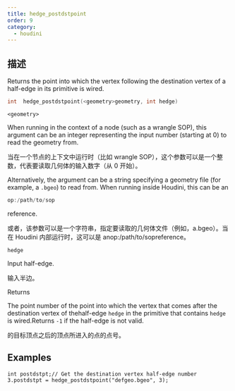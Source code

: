 ```yaml
---
title: hedge_postdstpoint
order: 9
category:
  - houdini
---
```

    
## 描述

Returns the point into which the vertex following the destination vertex of a
half-edge in its primitive is wired.

```c
int  hedge_postdstpoint(<geometry>geometry, int hedge)
```

`<geometry>`

When running in the context of a node (such as a wrangle SOP), this argument
can be an integer representing the input number (starting at 0) to read the
geometry from.

当在一个节点的上下文中运行时（比如 wrangle SOP），这个参数可以是一个整数，代表要读取几何体的输入数字（从 0 开始）。

Alternatively, the argument can be a string specifying a geometry file (for
example, a `.bgeo`) to read from. When running inside Houdini, this can be an

```c
op:/path/to/sop
```

reference.

或者，该参数可以是一个字符串，指定要读取的几何体文件（例如，a.bgeo）。当在 Houdini 内部运行时，这可以是 anop:/path/to/sopreference。

`hedge`

Input half-edge.

输入半边。

Returns

The point number of the point into which the vertex that comes after the
destination vertex of thehalf-edge `hedge` in the primitive that contains
`hedge` is wired.Returns `-1` if the half-edge is not valid.

的目标顶点之后的顶点所进入的点的点号。

## Examples

    int postdstpt;// Get the destination vertex half-edge number 3.postdstpt = hedge_postdstpoint("defgeo.bgeo", 3);
